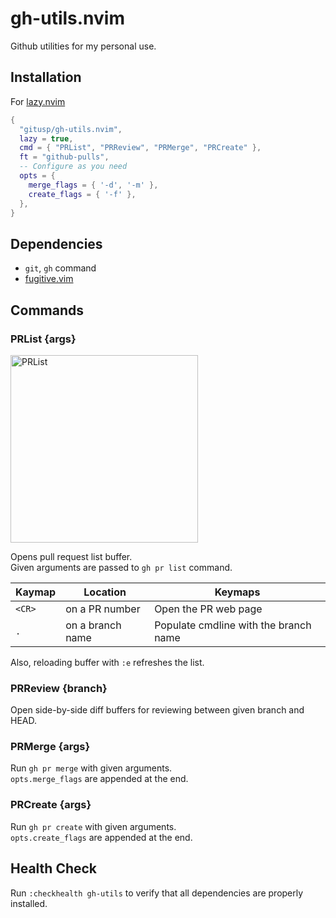 gh-utils.nvim
===

Github utilities for my personal use.

## Installation

For [lazy.nvim](https://github.com/folke/lazy.nvim)

```lua
{
  "gitusp/gh-utils.nvim",
  lazy = true,
  cmd = { "PRList", "PRReview", "PRMerge", "PRCreate" },
  ft = "github-pulls",
  -- Configure as you need
  opts = {
    merge_flags = { '-d', '-m' },
    create_flags = { '-f' },
  },
}
```

## Dependencies

- `git`, `gh` command
- [fugitive.vim](https://github.com/tpope/vim-fugitive)

## Commands

### PRList {args}

<img height="300" alt="PRList" src="https://github.com/user-attachments/assets/f673d60e-036c-499d-a8c3-0f9c96c4245f" />

Opens pull request list buffer.  
Given arguments are passed to `gh pr list` command.

| Kaymap | Location         | Keymaps                               |
|--------|------------------|---------------------------------------|
| `<CR>` | on a PR number   | Open the PR web page                  |
| `.`    | on a branch name | Populate cmdline with the branch name |

Also, reloading buffer with `:e` refreshes the list.

### PRReview {branch}

Open side-by-side diff buffers for reviewing between given branch and HEAD.

### PRMerge {args}

Run `gh pr merge` with given arguments.  
`opts.merge_flags` are appended at the end.

### PRCreate {args}

Run `gh pr create` with given arguments.  
`opts.create_flags` are appended at the end.

## Health Check

Run `:checkhealth gh-utils` to verify that all dependencies are properly installed.
